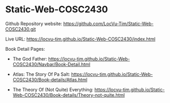 # Static-Web-COSC2430

Github Repository website:
https://github.com/LocVu-Tim/Static-Web-COSC2430.git

Live URL:
https://locvu-tim.github.io/Static-Web-COSC2430/index.html

Book Detail Pages:
  - The God Father:
  https://locvu-tim.github.io/Static-Web-COSC2430/Navbar/Book-Detail.html
  
  - Atlas: The Story Of Pa Salt:
  https://locvu-tim.github.io/Static-Web-COSC2430/Book-details/Atlas.html

  - The Theory Of (Not Quite) Everything:
  https://locvu-tim.github.io/Static-Web-COSC2430/Book-details/Theory-not-quite.html
  
